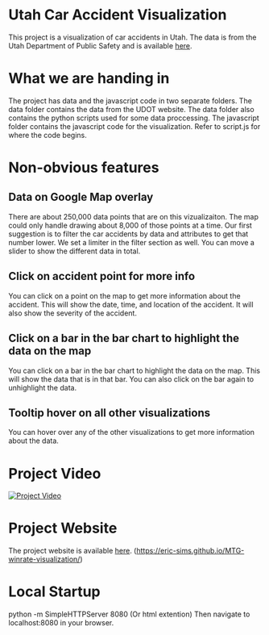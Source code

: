 # Utah Car Accident Visualization

This project is a visualization of car accidents in Utah. The data is from the Utah Department of Public Safety and is available [here](https://www.udot.utah.gov/main/freight-maps-data/traffic-data/traffic-data-archives).

# What we are handing in

The project has data and the javascript code in two separate folders. The data folder contains the data from the UDOT website. The data folder also contains the python scripts used for some data proccessing. The javascript folder contains the javascript code for the visualization. Refer to script.js for where the code begins.

# Non-obvious features

## Data on Google Map overlay
There are about 250,000 data points that are on this vizualizaiton. The map could only handle drawing about 8,000 of those points at a time. Our first suggestion is to filter the car accidents by data and attributes to get that number lower. We set a limiter in the filter section as well. You can move a slider to show the different data in total.

## Click on accident point for more info

You can click on a point on the map to get more information about the accident. This will show the date, time, and location of the accident. It will also show the severity of the accident.

## Click on a bar in the bar chart to highlight the data on the map

You can click on a bar in the bar chart to highlight the data on the map. This will show the data that is in that bar. You can also click on the bar again to unhighlight the data.

## Tooltip hover on all other visualizations

You can hover over any of the other visualizations to get more information about the data. 

# Project Video

<!-- Embed this video https://www.youtube.com/watch?v=_IkwectHK40&ab_channel=AlanBird -->
[![Project Video](https://img.youtube.com/vi/_IkwectHK40/0.jpg)](https://www.youtube.com/watch?v=_IkwectHK40&ab_channel=AlanBird)

# Project Website

The project website is available [here](https://eric-sims.github.io/MTG-winrate-visualization/). (https://eric-sims.github.io/MTG-winrate-visualization/)


# Local Startup

python -m SimpleHTTPServer 8080 (Or html extention) Then navigate to localhost:8080 in your browser.
